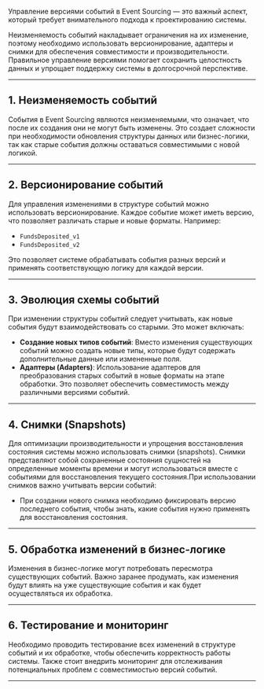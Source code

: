 
Управление версиями событий в Event Sourcing — это важный аспект, который требует внимательного подхода к проектированию системы. 

Неизменяемость событий накладывает ограничения на их изменение, поэтому необходимо использовать версионирование, адаптеры и снимки для обеспечения совместимости и производительности. Правильное управление версиями помогает сохранить целостность данных и упрощает поддержку системы в долгосрочной перспективе.

---

## 1. **Неизменяемость событий**

События в Event Sourcing являются неизменяемыми, что означает, что после их создания они не могут быть изменены. Это создает сложности при необходимости обновления структуры данных или бизнес-логики, так как старые события должны оставаться совместимыми с новой логикой.

---

## 2. **Версионирование событий**

Для управления изменениями в структуре событий можно использовать версионирование. Каждое событие может иметь версию, что позволяет различать старые и новые форматы. Например:

- `FundsDeposited_v1`
- `FundsDeposited_v2`

Это позволяет системе обрабатывать события разных версий и применять соответствующую логику для каждой версии.

---

## 3. **Эволюция схемы событий**

При изменении структуры событий следует учитывать, как новые события будут взаимодействовать со старыми. Это может включать:

- **Создание новых типов событий**: Вместо изменения существующих событий можно создать новые типы, которые будут содержать дополнительные данные или измененные поля.
- **Адаптеры (Adapters)**: Использование адаптеров для преобразования старых событий в новые форматы на этапе обработки. Это позволяет обеспечить совместимость между различными версиями событий.

---

## 4. **Снимки (Snapshots)**

Для оптимизации производительности и упрощения восстановления состояния системы можно использовать снимки (snapshots). Снимки представляют собой сохраненные состояния сущностей на определенные моменты времени и могут использоваться вместе с событиями для восстановления текущего состояния.При использовании снимков важно учитывать версии событий:

- При создании нового снимка необходимо фиксировать версию последнего события, чтобы знать, какие события нужно применять для восстановления состояния.

---

## 5. **Обработка изменений в бизнес-логике**

Изменения в бизнес-логике могут потребовать пересмотра существующих событий. Важно заранее продумать, как изменения будут влиять на уже существующие события и как будет осуществляться их обработка.

---

## 6. **Тестирование и мониторинг**

Необходимо проводить тестирование всех изменений в структуре событий и их обработке, чтобы обеспечить корректность работы системы. Также стоит внедрить мониторинг для отслеживания потенциальных проблем с совместимостью версий событий.

---
